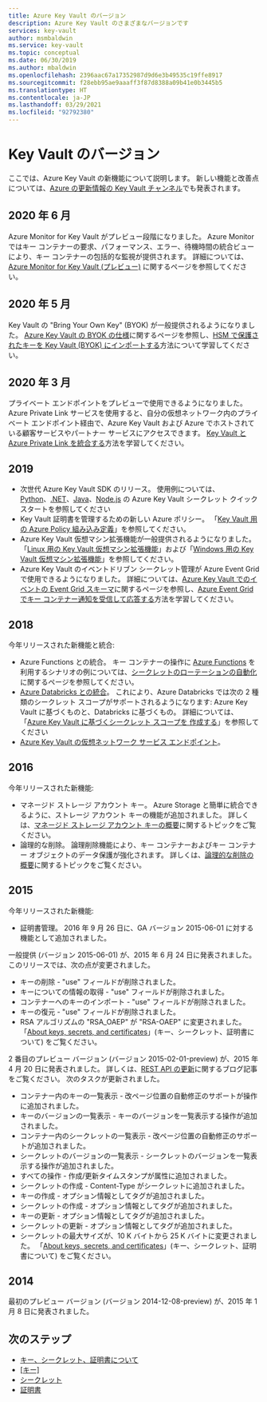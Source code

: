 ```yaml
---
title: Azure Key Vault のバージョン
description: Azure Key Vault のさまざまなバージョンです
services: key-vault
author: msmbaldwin
ms.service: key-vault
ms.topic: conceptual
ms.date: 06/30/2019
ms.author: mbaldwin
ms.openlocfilehash: 2396aac67a17352987d9d6e3b49535c19ffe8917
ms.sourcegitcommit: f28ebb95ae9aaaff3f87d8388a09b41e0b3445b5
ms.translationtype: HT
ms.contentlocale: ja-JP
ms.lasthandoff: 03/29/2021
ms.locfileid: "92792380"
---
```

# <a name="key-vault-versions"></a>Key Vault のバージョン

ここでは、Azure Key Vault の新機能について説明します。 新しい機能と改善点については、[Azure の更新情報の Key Vault チャンネル](https://azure.microsoft.com/updates/?category=security&query=Key%20vault)でも発表されます。

## <a name="june-2020"></a>2020 年 6 月

Azure Monitor for Key Vault がプレビュー段階になりました。  Azure Monitor ではキー コンテナーの要求、パフォーマンス、エラー、待機時間の統合ビューにより、キー コンテナーの包括的な監視が提供されます。 詳細については、[Azure Monitor for Key Vault (プレビュー)](../../azure-monitor/insights/key-vault-insights-overview.md) に関するページを参照してください。

## <a name="may-2020"></a>2020 年 5 月

Key Vault の "Bring Your Own Key" (BYOK) が一般提供されるようになりました。 [Azure Key Vault の BYOK の仕様](../keys/byok-specification.md)に関するページを参照し、[HSM で保護されたキーを Key Vault (BYOK) にインポートする](../keys/hsm-protected-keys-byok.md)方法について学習してください。

## <a name="march-2020"></a>2020 年 3 月

プライベート エンドポイントをプレビューで使用できるようになりました。 Azure Private Link サービスを使用すると、自分の仮想ネットワーク内のプライベート エンドポイント経由で、Azure Key Vault および Azure でホストされている顧客サービスやパートナー サービスにアクセスできます。  [Key Vault と Azure Private Link を統合する](private-link-service.md)方法を学習してください。

## <a name="2019"></a>2019

- 次世代 Azure Key Vault SDK のリリース。 使用例については、[Python](../secrets/quick-create-python.md)、[.NET](../secrets/quick-create-net.md)、[Java](../secrets/quick-create-java.md)、[Node.js](../secrets/quick-create-node.md) の Azure Key Vault シークレット クイックスタートを参照してください
- Key Vault 証明書を管理するための新しい Azure ポリシー。 「[Key Vault 用の Azure Policy 組み込み定義](../policy-reference.md)」を参照してください。
- Azure Key Vault 仮想マシン拡張機能が一般提供されるようになりました。  「[Linux 用の Key Vault 仮想マシン拡張機能](../../virtual-machines/extensions/key-vault-linux.md)」および「[Windows 用の Key Vault 仮想マシン拡張機能](../../virtual-machines/extensions/key-vault-windows.md)」を参照してください。
- Azure Key Vault のイベントドリブン シークレット管理が Azure Event Grid で使用できるようになりました。 詳細については、[Azure Key Vault でのイベントの Event Grid スキーマ](../../event-grid/event-schema-key-vault.md)に関するページを参照し、[Azure Event Grid でキー コンテナー通知を受信して応答する](event-grid-tutorial.md)方法を学習してください。

## <a name="2018"></a>2018

今年リリースされた新機能と統合:

- Azure Functions との統合。 キー コンテナーの操作に [Azure Functions](../../azure-functions/index.yml) を利用するシナリオの例については、[シークレットのローテーションの自動化](../secrets/tutorial-rotation.md)に関するページを参照してください。 
- [Azure Databricks との統合](/azure/databricks/scenarios/store-secrets-azure-key-vault)。 これにより、Azure Databricks では次の 2 種類のシークレット スコープがサポートされるようになります: Azure Key Vault に基づくものと、Databricks に基づくもの。 詳細については、「[Azure Key Vault に基づくシークレット スコープを 作成する](/azure/databricks/security/secrets/secret-scopes#--create-an-azure-key-vault-backed-secret-scope)」を参照してください
- [Azure Key Vault の仮想ネットワーク サービス エンドポイント](overview-vnet-service-endpoints.md)。

## <a name="2016"></a>2016

今年リリースされた新機能:

- マネージド ストレージ アカウント キー。 Azure Storage と簡単に統合できるように、ストレージ アカウント キーの機能が追加されました。 詳しくは、[マネージド ストレージ アカウント キーの概要](../secrets/overview-storage-keys.md)に関するトピックをご覧ください。
- 論理的な削除。 論理削除機能により、キー コンテナーおよびキー コンテナー オブジェクトのデータ保護が強化されます。 詳しくは、[論理的な削除の概要](./soft-delete-overview.md)に関するトピックをご覧ください。

## <a name="2015"></a>2015

今年リリースされた新機能:
- 証明書管理。 2016 年 9 月 26 日に、GA バージョン 2015-06-01 に対する機能として追加されました。

一般提供 (バージョン 2015-06-01) が、2015 年 6 月 24 日に発表されました。 このリリースでは、次の点が変更されました。 
- キーの削除 - "use" フィールドが削除されました。
- キーについての情報の取得 - "use" フィールドが削除されました。
- コンテナーへのキーのインポート - "use" フィールドが削除されました。
- キーの復元 - "use" フィールドが削除されました。     
- RSA アルゴリズムの "RSA_OAEP" が "RSA-OAEP" に変更されました。 「[About keys, secrets, and certificates](about-keys-secrets-certificates.md)」(キー、シークレット、証明書について) をご覧ください。    
 
2 番目のプレビュー バージョン (バージョン 2015-02-01-preview) が、2015 年 4 月 20 日に発表されました。 詳しくは、[REST API の更新](/archive/blogs/kv/rest-api-update)に関するブログ記事をご覧ください。 次のタスクが更新されました。
 
- コンテナー内のキーの一覧表示 - 改ページ位置の自動修正のサポートが操作に追加されました。
- キーのバージョンの一覧表示 - キーのバージョンを一覧表示する操作が追加されました。  
- コンテナー内のシークレットの一覧表示 - 改ページ位置の自動修正のサポートが追加されました。
- シークレットのバージョンの一覧表示 - シークレットのバージョンを一覧表示する操作が追加されました。  
- すべての操作 - 作成/更新タイムスタンプが属性に追加されました。  
- シークレットの作成 - Content-Type がシークレットに追加されました。
- キーの作成 - オプション情報としてタグが追加されました。
- シークレットの作成 - オプション情報としてタグが追加されました。
- キーの更新 - オプション情報としてタグが追加されました。
- シークレットの更新 - オプション情報としてタグが追加されました。
- シークレットの最大サイズが、10 K バイトから 25 K バイトに変更されました。 「[About keys, secrets, and certificates](about-keys-secrets-certificates.md)」(キー、シークレット、証明書について) をご覧ください。    
 
## <a name="2014"></a>2014
 
最初のプレビュー バージョン (バージョン 2014-12-08-preview) が、2015 年 1 月 8 日に発表されました。  
 
## <a name="next-steps"></a>次のステップ

- [キー、シークレット、証明書について](about-keys-secrets-certificates.md)
- [[キー]](../keys/index.yml)
- [シークレット](../secrets/index.yml)
- [証明書](../certificates/index.yml)
